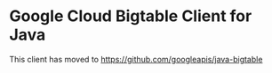 # Google Cloud Bigtable Client for Java

This client has moved to https://github.com/googleapis/java-bigtable